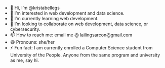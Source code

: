 - 👋 Hi, I’m @kristabellegs
- 👀 I’m interested in web development and data science.
- 🌱 I’m currently learning web development.
- 💞️ I’m looking to collaborate on web development, data science, or cybersecurity.
- 📫 How to reach me: email me @ lailingsarcon@gmail.com
- 😄 Pronouns: she/her
- ⚡ Fun fact: I am currently enrolled a Computer Science student from University of the People. Anyone from the same program and university as me, say hi.

<!---
kristabellegs/kristabellegs is a ✨ special ✨ repository because its `README.md` (this file) appears on your GitHub profile.
You can click the Preview link to take a look at your changes.
--->
